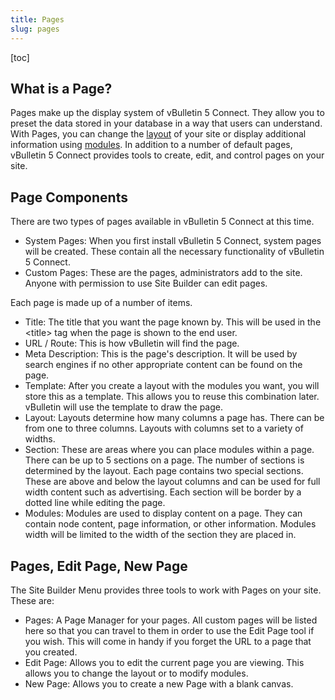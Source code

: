 ```yaml
---
title: Pages
slug: pages
---
```

[toc]
## What is a Page?
Pages make up the display system of vBulletin 5 Connect. They allow you to preset the data stored in your database in a way that users can understand. With Pages, you can change the [layout](/site_builder/pages/layouts) of your site or display additional information using [modules](/site_builder/pages/modules). In addition to a number of default pages, vBulletin 5 Connect provides tools to create, edit, and control pages on your site. 

## Page Components
There are two types of pages available in vBulletin 5 Connect at this time.
- System Pages: When you first install vBulletin 5 Connect, system pages will be created. These contain all the necessary functionality of vBulletin 5 Connect.
- Custom Pages: These are the pages, administrators add to the site. Anyone with permission to use Site Builder can edit pages.

Each page is made up of a number of items.
- Title: The title that you want the page known by. This will be used in the &lt;title&gt; tag when the page is shown to the end user.
- URL / Route: This is how vBulletin will find the page.
- Meta Description: This is the page's description. It will be used by search engines if no other appropriate content can be found on the page.
- Template: After you create a layout with the modules you want, you will store this as a template. This allows you to reuse this combination later. vBulletin will use the template to draw the page. 
- Layout: Layouts determine how many columns a page has. There can be from one to three columns. Layouts with columns set to a variety of widths.
- Section: These are areas where you can place modules within a page. There can be up to 5 sections on a page. The number of sections is determined by the layout. Each page contains two special sections. These are above and below the layout columns and can be used for full width content such as advertising. Each section will be border by a dotted line while editing the page.
- Modules: Modules are used to display content on a page. They can contain node content, page information, or other information. Modules width will be limited to the width of the section they are placed in.

## Pages, Edit Page, New Page
The Site Builder Menu provides three tools to work with Pages on your site. These are:
- Pages: A Page Manager for your pages. All custom pages will be listed here so that you can travel to them in order to use the Edit Page tool if you wish. This will come in handy if you forget the URL to a page that you created.
- Edit Page: Allows you to edit the current page you are viewing. This allows you to change the layout or to modify modules.
- New Page: Allows you to create a new Page with a blank canvas.


